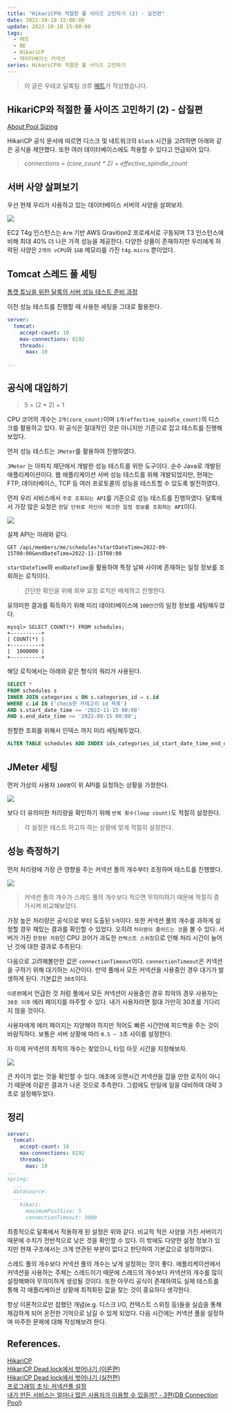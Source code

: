 ```yaml
---
title: "HikariCP와 적절한 풀 사이즈 고민하기 (2) - 실전편"
date: 2022-10-18 15:00:00
update: 2022-10-18 15:00:00
tags:
  - 매트
  - BE
  - HikariCP
  - 데이터베이스 커넥션
series: HikariCP와 적절한 풀 사이즈 고민하기
---
```


> 이 글은 우테코 달록팀 크루 [매트](https://github.com/hyeonic)가 작성했습니다.

## HikariCP와 적절한 풀 사이즈 고민하기 (2) - 삽질편

[About Pool Sizing](https://github.com/brettwooldridge/HikariCP/wiki/About-Pool-Sizing)

HikariCP 공식 문서에 따르면 디스크 및 네트워크의 `block` 시간을 고려하면 아래와 같은 공식을 제안했다. 또한 여러 데이터베이스에도 적용할 수 있다고 언급되어 있다. 

> *connections = (core_count * 2) + effective_spindle_count*

## 서버 사양 살펴보기

우선 현재 우리가 사용하고 있는 데이터베이스 서버의 사양을 살펴보자.

![](./t4gmicro.png)

EC2 T4g 인스턴스는 `Arm` 기반 AWS Gravition2 프로세서로 구동되며 T3 인스턴스에 비해 최대 40% 더 나은 가격 성능을 제공한다. 다양한 상품이 존재하지만 우리에게 허락된 사양은 `2개의 vCPU`와 `1GB` 메모리를 가진 `t4g.micro` 뿐이었다.

## Tomcat 스레드 풀 세팅

[톰캣 튜닝을 위한 달록의 서버 성능 테스트 준비 과정](https://dallog.github.io/preparing-for-performance-test/)

이전 성능 테스트를 진행할 때 사용한 세팅을 그대로 활용한다. 

```yaml
server:
  tomcat:
    accept-count: 10
    max-connections: 8192
    threads:
      max: 10

...
```

## 공식에 대입하기

> 5 = (2 * 2) + 1

CPU 코어의 개수는 `2개(core_count)`이며 `1개(effective_spindle_count)`의 디스크를 활용하고 있다. 위 공식은 절대적인 것은 아니지만 기준으로 잡고 테스트를 진행해보았다.

먼저 성능 테스트는 `JMeter`를 활용하여 진행하였다.

`JMeter` 는 아파치 재단에서 개발한 성능 테스트를 위한 도구이다. 순수 Java로 개발된 애플리케이션이다. 웹 애플리케이션 서버 성능 테스트를 위해 개발되었지만, 현재는 FTP, 데이터베이스, TCP 등 여러 프로토콜의 성능을 테스트할 수 있도록 발전하였다.

먼저 우리 서비스에서 `주로 조회되는 API`를 기준으로 성능 테스트를 진행하였다. 달록에서 가장 많은 요청은 `한달 단위로 자신이 체크한 일정 정보를 조회하는 API`이다.

![](./dallog-main-api.png)

실제 API는 아래와 같다.

```
GET /api/members/me/schedules?startDateTime=2022-09-15T00:00&endDateTime=2022-11-15T00:00    
```

`startDateTime`와 `endDateTime`을 활용하여 특정 날짜 사이에 존재하는 일정 정보를 조회하는 로직이다. 

> 간단한 확인을 위해 외부 요청 로직은 배제하고 진행한다.

유의미한 결과를 획득하기 위해 미리 데이터베이스에 `100만건`의 일정 정보를 세팅해두었다.

```
mysql> SELECT COUNT(*) FROM schedules;
+----------+
| COUNT(*) |
+----------+
|  1000000 |
+----------+
```

해당 로직에서는 아래와 같은 형식의 쿼리가 사용된다.

```sql
SELECT * 
FROM schedules s
INNER JOIN categories c ON s.categories_id = c.id
WHERE c.id IN ('check한 카테고리 id 목록')
AND s.start_date_time <= '2022-11-15 00:00'
AND s.end_date_time >= '2022-09-15 00:00';
```

원할한 조회를 위해서 인덱스 까지 미리 세팅해두었다.

```sql
ALTER TABLE schedules ADD INDEX idx_categories_id_start_date_time_end_date_time (categories_id, start_date_time, end_date_time);    
```

## JMeter 세팅

먼저 가상의 사용자 `100명`이 위 API를 요청하는 상황을 가정한다.

![](./jmeter-setting.png)

보다 더 유의미한 처리량을 확인하기 위해 `반복 횟수(loop count)`도 적절히 설정한다. 

> 각 설정은 테스트 하고자 하는 상황에 맞게 적절히 설정한다.

## 성능 측정하기

먼저 처리량에 가장 큰 영향을 주는 커넥션 풀의 개수부터 조정하며 테스트를 진행했다.

![](./test.png)

> 커넥션 풀의 개수가 스레드 풀의 개수보다 적으면 무의미하기 때문에 적절히 증가시켜 비교해보았다.

가장 높은 처리량은 공식으로 부터 도출된 `5개`이다. 또한 커넥션 풀의 개수를 과하게 설정할 경우 재밌는 결과를 확인할 수 있었다. 오히려 `처리량이 줄어드는 것`을 볼 수 있다. 서버가 가진 `한정된 자원`인 CPU 코어가 과도한 `컨텍스트 스위칭`으로 인해 처리 시간이 늘어난 것에 대한 결과로 추측된다.

다음으로 고려해볼만한 값은 `connectionTimeout`이다. `connectionTimeout`은 커넥션을 구하기 위해 대기하는 시간이다. 만약 풀에서 모든 커넥션을 사용중인 경우 대기가 발생하게 된다. 기본값은 `30초`이다. 

`이론편`에서 언급한 것 처럼 풀에서 모든 커넥션이 사용중인 경우 최악의 경우 사용자는 `30초 이후` 에러 페이지를 마주할 수 있다. 내가 사용자라면 절대 가만히 30초를 기다리지 않을 것이다.

사용자에게 에러 페이지는 지양해야 하지만 적어도 빠른 시간안에 피드백을 주는 것이 바람직하다. 보통은 서버 상황에 따라 `0.5 ~ 3`초 사이를 설정한다.

자 이제 커넥션의 최적의 개수는 찾았으니, 타임 아웃 시간을 지정해보자.

![](./connectionTimeout.png)

큰 차이가 없는 것을 확인할 수 있다. 애초에 오랜시간 커넥션을 잡을 만한 로직이 아니기 때문에 이같은 결과가 나온 것으로 추측한다. 그럼에도 만일에 일을 대비하여 대략 3초로 설정해두었다.

## 정리

```yaml
server:
  tomcat:
    accept-count: 10
    max-connections: 8192
    threads:
      max: 10
...
spring:
  ...
  datasource:
  ...
    hikari:
      maximumPoolSize: 5
      connectionTimeout: 3000
```

최종적으로 달록에서 적용하게 된 설정은 위와 같다. 비교적 적은 사양을 가진 서버이기 때문에 수치가 전반적으로 낮은 것을 확인할 수 있다. 이 밖에도 다양한 설정 정보가 있지만 현재 구조에서는 크게 연관된 부분이 없다고 판단하여 기본값으로 설정하였다. 

스레드 풀의 개수보다 커넥션 풀의 개수는 낮게 설정하는 것이 좋다. 애플리케이션에서 커넥션을 사용하는 주체는 스레드이기 때문에 스레드의 개수보다 커넥션의 개수를 많이 설정해봐야 무의미하게 생성될 것이다. 또한 아무리 공식이 존재하여도 실제 테스트를 통해 각 애플리케이션 상황에 최적화된 값을 찾는 것이 중요하다 생각한다.

항상 이론적으로만 접했던 개념(e.g. 디스크 I/O, 컨텍스트 스위칭 등)들을 실습을 통해 체감하게 되어 온전한 기억으로 남길 수 있게 되었다. 다음 시간에는 커넥션 풀을 설정하며 마주한 문제에 대해 작성해보려 한다.

## References.

[HikariCP](https://github.com/brettwooldridge/HikariCP)<br>
[HikariCP Dead lock에서 벗어나기 (이론편)](https://techblog.woowahan.com/2663/)<br>
[HikariCP Dead lock에서 벗어나기 (실전편)](https://techblog.woowahan.com/2664/)<br>
[프로그래밍 초식: 커넥션풀 설정](https://www.youtube.com/watch?v=6Q7iRTb4tQE)<br>
[내가 만든 서비스는 얼마나 많은 사용자가 이용할 수 있을까? - 3편(DB Connection Pool)](https://hyuntaeknote.tistory.com/m/12)
